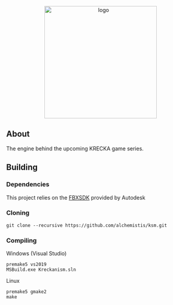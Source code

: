 <p align="center"><img src="https://camo.githubusercontent.com/a0059d19965c15e435f818c72e4fbf19a21a8bdda5deccef11fab4e36d45dd4c/68747470733a2f2f63646e2e646973636f72646170702e636f6d2f6174746163686d656e74732f3231313637393735383834373730353039382f3934353133373936333737303230383333362f6b736d2d6c6f676f2e706e67" alt="logo" width="300" /></p>

## About
The engine behind the upcoming KRECKA game series.

## Building

### Dependencies
This project relies on the <a href="https://www.autodesk.com/developer-network/platform-technologies/fbx-sdk-2020-2">FBXSDK</a> provided by Autodesk

### Cloning
```
git clone --recursive https://github.com/alchemistis/ksm.git
```

### Compiling
Windows (Visual Studio)
```
premake5 vs2019
MSBuild.exe Kreckanism.sln
```

Linux
```
premake5 gmake2
make
```

